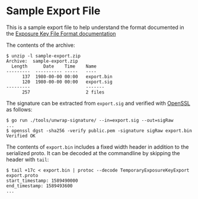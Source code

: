 # Sample Export File

This is a sample export file to help understand the format documented in
the [Exposure Key File Format documentation](https://www.google.com/covid19/exposurenotifications/pdfs/Exposure-Key-File-Format-and-Verification.pdf)

The contents of the archive:

```shell
$ unzip -l sample-export.zip
Archive:  sample-export.zip
  Length      Date    Time    Name
---------  ---------- -----   ----
      137  1980-00-00 00:00   export.bin
      120  1980-00-00 00:00   export.sig
---------                     -------
      257                     2 files
```

The signature can be extracted from `export.sig` and verified
with [OpenSSL](https://www.openssl.org/) as follows:

```shell
$ go run ./tools/unwrap-signature/ --in=export.sig --out=sigRaw
...
$ openssl dgst -sha256 -verify public.pem -signature sigRaw export.bin
Verified OK
```

The contents of `export.bin` includes a fixed width header in addition to
the serialized proto. It can be decoded at the commandline by skipping the
header with `tail`:

```
$ tail +17c < export.bin | protoc --decode TemporaryExposureKeyExport export.proto
start_timestamp: 1589490000
end_timestamp: 1589493600
...
```

